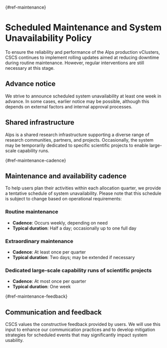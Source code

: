 [](){#ref-maintenance}
# Scheduled Maintenance and System Unavailability Policy

To ensure the reliability and performance of the Alps production vClusters, CSCS continues to implement rolling updates aimed at reducing downtime during routine maintenance. However, regular interventions are still necessary at this stage.

## Advance notice

We strive to announce scheduled system unavailability at least one week in advance. In some cases, earlier notice may be possible, although this depends on external factors and internal approval processes.

## Shared infrastructure

Alps is a shared research infrastructure supporting a diverse range of research communities, partners, and projects. Occasionally, the system may be temporarily dedicated to specific scientific projects to enable large-scale capability runs.

[](){#ref-maintenance-cadence}
## Maintenance and availability cadence

To help users plan their activities within each allocation quarter, we provide a tentative schedule of system unavailability. Please note that this schedule is subject to change based on operational requirements:

### Routine maintenance
 * __Cadence__: Occurs weekly, depending on need
 * __Typical duration__: Half a day; occasionally up to one full day


### Extraordinary maintenance
 * __Cadence__: At least once per quarter
 * __Typical duration__: Two days; may be extended if necessary

### Dedicated large-scale capability runs of scientific projects
 * __Cadence__: At most once per quarter
 * __Typical duration__: One week

[](){#ref-maintenance-feedback}
## Communication and feedback

CSCS values the constructive feedback provided by users. We will use this input to enhance our communication practices and to develop mitigation strategies for scheduled events that may significantly impact system usability.
